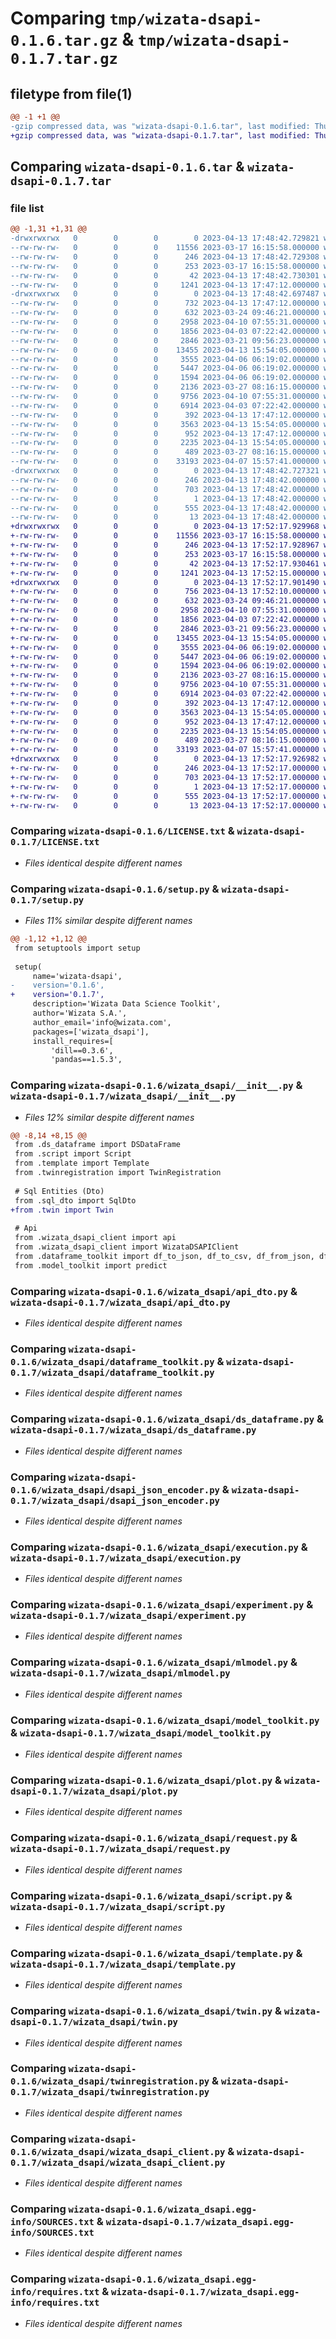 # Comparing `tmp/wizata-dsapi-0.1.6.tar.gz` & `tmp/wizata-dsapi-0.1.7.tar.gz`

## filetype from file(1)

```diff
@@ -1 +1 @@
-gzip compressed data, was "wizata-dsapi-0.1.6.tar", last modified: Thu Apr 13 17:48:42 2023, max compression
+gzip compressed data, was "wizata-dsapi-0.1.7.tar", last modified: Thu Apr 13 17:52:17 2023, max compression
```

## Comparing `wizata-dsapi-0.1.6.tar` & `wizata-dsapi-0.1.7.tar`

### file list

```diff
@@ -1,31 +1,31 @@
-drwxrwxrwx   0        0        0        0 2023-04-13 17:48:42.729821 wizata-dsapi-0.1.6/
--rw-rw-rw-   0        0        0    11556 2023-03-17 16:15:58.000000 wizata-dsapi-0.1.6/LICENSE.txt
--rw-rw-rw-   0        0        0      246 2023-04-13 17:48:42.729308 wizata-dsapi-0.1.6/PKG-INFO
--rw-rw-rw-   0        0        0      253 2023-03-17 16:15:58.000000 wizata-dsapi-0.1.6/README.rst
--rw-rw-rw-   0        0        0       42 2023-04-13 17:48:42.730301 wizata-dsapi-0.1.6/setup.cfg
--rw-rw-rw-   0        0        0     1241 2023-04-13 17:47:12.000000 wizata-dsapi-0.1.6/setup.py
-drwxrwxrwx   0        0        0        0 2023-04-13 17:48:42.697487 wizata-dsapi-0.1.6/wizata_dsapi/
--rw-rw-rw-   0        0        0      732 2023-04-13 17:47:12.000000 wizata-dsapi-0.1.6/wizata_dsapi/__init__.py
--rw-rw-rw-   0        0        0      632 2023-03-24 09:46:21.000000 wizata-dsapi-0.1.6/wizata_dsapi/api_dto.py
--rw-rw-rw-   0        0        0     2958 2023-04-10 07:55:31.000000 wizata-dsapi-0.1.6/wizata_dsapi/dataframe_toolkit.py
--rw-rw-rw-   0        0        0     1856 2023-04-03 07:22:42.000000 wizata-dsapi-0.1.6/wizata_dsapi/ds_dataframe.py
--rw-rw-rw-   0        0        0     2846 2023-03-21 09:56:23.000000 wizata-dsapi-0.1.6/wizata_dsapi/dsapi_json_encoder.py
--rw-rw-rw-   0        0        0    13455 2023-04-13 15:54:05.000000 wizata-dsapi-0.1.6/wizata_dsapi/execution.py
--rw-rw-rw-   0        0        0     3555 2023-04-06 06:19:02.000000 wizata-dsapi-0.1.6/wizata_dsapi/experiment.py
--rw-rw-rw-   0        0        0     5447 2023-04-06 06:19:02.000000 wizata-dsapi-0.1.6/wizata_dsapi/mlmodel.py
--rw-rw-rw-   0        0        0     1594 2023-04-06 06:19:02.000000 wizata-dsapi-0.1.6/wizata_dsapi/model_toolkit.py
--rw-rw-rw-   0        0        0     2136 2023-03-27 08:16:15.000000 wizata-dsapi-0.1.6/wizata_dsapi/plot.py
--rw-rw-rw-   0        0        0     9756 2023-04-10 07:55:31.000000 wizata-dsapi-0.1.6/wizata_dsapi/request.py
--rw-rw-rw-   0        0        0     6914 2023-04-03 07:22:42.000000 wizata-dsapi-0.1.6/wizata_dsapi/script.py
--rw-rw-rw-   0        0        0      392 2023-04-13 17:47:12.000000 wizata-dsapi-0.1.6/wizata_dsapi/sql_dto.py
--rw-rw-rw-   0        0        0     3563 2023-04-13 15:54:05.000000 wizata-dsapi-0.1.6/wizata_dsapi/template.py
--rw-rw-rw-   0        0        0      952 2023-04-13 17:47:12.000000 wizata-dsapi-0.1.6/wizata_dsapi/twin.py
--rw-rw-rw-   0        0        0     2235 2023-04-13 15:54:05.000000 wizata-dsapi-0.1.6/wizata_dsapi/twinregistration.py
--rw-rw-rw-   0        0        0      489 2023-03-27 08:16:15.000000 wizata-dsapi-0.1.6/wizata_dsapi/wizard_function.py
--rw-rw-rw-   0        0        0    33193 2023-04-07 15:57:41.000000 wizata-dsapi-0.1.6/wizata_dsapi/wizata_dsapi_client.py
-drwxrwxrwx   0        0        0        0 2023-04-13 17:48:42.727321 wizata-dsapi-0.1.6/wizata_dsapi.egg-info/
--rw-rw-rw-   0        0        0      246 2023-04-13 17:48:42.000000 wizata-dsapi-0.1.6/wizata_dsapi.egg-info/PKG-INFO
--rw-rw-rw-   0        0        0      703 2023-04-13 17:48:42.000000 wizata-dsapi-0.1.6/wizata_dsapi.egg-info/SOURCES.txt
--rw-rw-rw-   0        0        0        1 2023-04-13 17:48:42.000000 wizata-dsapi-0.1.6/wizata_dsapi.egg-info/dependency_links.txt
--rw-rw-rw-   0        0        0      555 2023-04-13 17:48:42.000000 wizata-dsapi-0.1.6/wizata_dsapi.egg-info/requires.txt
--rw-rw-rw-   0        0        0       13 2023-04-13 17:48:42.000000 wizata-dsapi-0.1.6/wizata_dsapi.egg-info/top_level.txt
+drwxrwxrwx   0        0        0        0 2023-04-13 17:52:17.929968 wizata-dsapi-0.1.7/
+-rw-rw-rw-   0        0        0    11556 2023-03-17 16:15:58.000000 wizata-dsapi-0.1.7/LICENSE.txt
+-rw-rw-rw-   0        0        0      246 2023-04-13 17:52:17.928967 wizata-dsapi-0.1.7/PKG-INFO
+-rw-rw-rw-   0        0        0      253 2023-03-17 16:15:58.000000 wizata-dsapi-0.1.7/README.rst
+-rw-rw-rw-   0        0        0       42 2023-04-13 17:52:17.930461 wizata-dsapi-0.1.7/setup.cfg
+-rw-rw-rw-   0        0        0     1241 2023-04-13 17:52:15.000000 wizata-dsapi-0.1.7/setup.py
+drwxrwxrwx   0        0        0        0 2023-04-13 17:52:17.901490 wizata-dsapi-0.1.7/wizata_dsapi/
+-rw-rw-rw-   0        0        0      756 2023-04-13 17:52:10.000000 wizata-dsapi-0.1.7/wizata_dsapi/__init__.py
+-rw-rw-rw-   0        0        0      632 2023-03-24 09:46:21.000000 wizata-dsapi-0.1.7/wizata_dsapi/api_dto.py
+-rw-rw-rw-   0        0        0     2958 2023-04-10 07:55:31.000000 wizata-dsapi-0.1.7/wizata_dsapi/dataframe_toolkit.py
+-rw-rw-rw-   0        0        0     1856 2023-04-03 07:22:42.000000 wizata-dsapi-0.1.7/wizata_dsapi/ds_dataframe.py
+-rw-rw-rw-   0        0        0     2846 2023-03-21 09:56:23.000000 wizata-dsapi-0.1.7/wizata_dsapi/dsapi_json_encoder.py
+-rw-rw-rw-   0        0        0    13455 2023-04-13 15:54:05.000000 wizata-dsapi-0.1.7/wizata_dsapi/execution.py
+-rw-rw-rw-   0        0        0     3555 2023-04-06 06:19:02.000000 wizata-dsapi-0.1.7/wizata_dsapi/experiment.py
+-rw-rw-rw-   0        0        0     5447 2023-04-06 06:19:02.000000 wizata-dsapi-0.1.7/wizata_dsapi/mlmodel.py
+-rw-rw-rw-   0        0        0     1594 2023-04-06 06:19:02.000000 wizata-dsapi-0.1.7/wizata_dsapi/model_toolkit.py
+-rw-rw-rw-   0        0        0     2136 2023-03-27 08:16:15.000000 wizata-dsapi-0.1.7/wizata_dsapi/plot.py
+-rw-rw-rw-   0        0        0     9756 2023-04-10 07:55:31.000000 wizata-dsapi-0.1.7/wizata_dsapi/request.py
+-rw-rw-rw-   0        0        0     6914 2023-04-03 07:22:42.000000 wizata-dsapi-0.1.7/wizata_dsapi/script.py
+-rw-rw-rw-   0        0        0      392 2023-04-13 17:47:12.000000 wizata-dsapi-0.1.7/wizata_dsapi/sql_dto.py
+-rw-rw-rw-   0        0        0     3563 2023-04-13 15:54:05.000000 wizata-dsapi-0.1.7/wizata_dsapi/template.py
+-rw-rw-rw-   0        0        0      952 2023-04-13 17:47:12.000000 wizata-dsapi-0.1.7/wizata_dsapi/twin.py
+-rw-rw-rw-   0        0        0     2235 2023-04-13 15:54:05.000000 wizata-dsapi-0.1.7/wizata_dsapi/twinregistration.py
+-rw-rw-rw-   0        0        0      489 2023-03-27 08:16:15.000000 wizata-dsapi-0.1.7/wizata_dsapi/wizard_function.py
+-rw-rw-rw-   0        0        0    33193 2023-04-07 15:57:41.000000 wizata-dsapi-0.1.7/wizata_dsapi/wizata_dsapi_client.py
+drwxrwxrwx   0        0        0        0 2023-04-13 17:52:17.926982 wizata-dsapi-0.1.7/wizata_dsapi.egg-info/
+-rw-rw-rw-   0        0        0      246 2023-04-13 17:52:17.000000 wizata-dsapi-0.1.7/wizata_dsapi.egg-info/PKG-INFO
+-rw-rw-rw-   0        0        0      703 2023-04-13 17:52:17.000000 wizata-dsapi-0.1.7/wizata_dsapi.egg-info/SOURCES.txt
+-rw-rw-rw-   0        0        0        1 2023-04-13 17:52:17.000000 wizata-dsapi-0.1.7/wizata_dsapi.egg-info/dependency_links.txt
+-rw-rw-rw-   0        0        0      555 2023-04-13 17:52:17.000000 wizata-dsapi-0.1.7/wizata_dsapi.egg-info/requires.txt
+-rw-rw-rw-   0        0        0       13 2023-04-13 17:52:17.000000 wizata-dsapi-0.1.7/wizata_dsapi.egg-info/top_level.txt
```

### Comparing `wizata-dsapi-0.1.6/LICENSE.txt` & `wizata-dsapi-0.1.7/LICENSE.txt`

 * *Files identical despite different names*

### Comparing `wizata-dsapi-0.1.6/setup.py` & `wizata-dsapi-0.1.7/setup.py`

 * *Files 11% similar despite different names*

```diff
@@ -1,12 +1,12 @@
 from setuptools import setup
 
 setup(
     name='wizata-dsapi',
-    version='0.1.6',
+    version='0.1.7',
     description='Wizata Data Science Toolkit',
     author='Wizata S.A.',
     author_email='info@wizata.com',
     packages=['wizata_dsapi'],
     install_requires=[
         'dill==0.3.6',
         'pandas==1.5.3',
```

### Comparing `wizata-dsapi-0.1.6/wizata_dsapi/__init__.py` & `wizata-dsapi-0.1.7/wizata_dsapi/__init__.py`

 * *Files 12% similar despite different names*

```diff
@@ -8,14 +8,15 @@
 from .ds_dataframe import DSDataFrame
 from .script import Script
 from .template import Template
 from .twinregistration import TwinRegistration
 
 # Sql Entities (Dto)
 from .sql_dto import SqlDto
+from .twin import Twin
 
 # Api
 from .wizata_dsapi_client import api
 from .wizata_dsapi_client import WizataDSAPIClient
 from .dataframe_toolkit import df_to_json, df_to_csv, df_from_json, df_from_csv
 from .model_toolkit import predict
```

### Comparing `wizata-dsapi-0.1.6/wizata_dsapi/api_dto.py` & `wizata-dsapi-0.1.7/wizata_dsapi/api_dto.py`

 * *Files identical despite different names*

### Comparing `wizata-dsapi-0.1.6/wizata_dsapi/dataframe_toolkit.py` & `wizata-dsapi-0.1.7/wizata_dsapi/dataframe_toolkit.py`

 * *Files identical despite different names*

### Comparing `wizata-dsapi-0.1.6/wizata_dsapi/ds_dataframe.py` & `wizata-dsapi-0.1.7/wizata_dsapi/ds_dataframe.py`

 * *Files identical despite different names*

### Comparing `wizata-dsapi-0.1.6/wizata_dsapi/dsapi_json_encoder.py` & `wizata-dsapi-0.1.7/wizata_dsapi/dsapi_json_encoder.py`

 * *Files identical despite different names*

### Comparing `wizata-dsapi-0.1.6/wizata_dsapi/execution.py` & `wizata-dsapi-0.1.7/wizata_dsapi/execution.py`

 * *Files identical despite different names*

### Comparing `wizata-dsapi-0.1.6/wizata_dsapi/experiment.py` & `wizata-dsapi-0.1.7/wizata_dsapi/experiment.py`

 * *Files identical despite different names*

### Comparing `wizata-dsapi-0.1.6/wizata_dsapi/mlmodel.py` & `wizata-dsapi-0.1.7/wizata_dsapi/mlmodel.py`

 * *Files identical despite different names*

### Comparing `wizata-dsapi-0.1.6/wizata_dsapi/model_toolkit.py` & `wizata-dsapi-0.1.7/wizata_dsapi/model_toolkit.py`

 * *Files identical despite different names*

### Comparing `wizata-dsapi-0.1.6/wizata_dsapi/plot.py` & `wizata-dsapi-0.1.7/wizata_dsapi/plot.py`

 * *Files identical despite different names*

### Comparing `wizata-dsapi-0.1.6/wizata_dsapi/request.py` & `wizata-dsapi-0.1.7/wizata_dsapi/request.py`

 * *Files identical despite different names*

### Comparing `wizata-dsapi-0.1.6/wizata_dsapi/script.py` & `wizata-dsapi-0.1.7/wizata_dsapi/script.py`

 * *Files identical despite different names*

### Comparing `wizata-dsapi-0.1.6/wizata_dsapi/template.py` & `wizata-dsapi-0.1.7/wizata_dsapi/template.py`

 * *Files identical despite different names*

### Comparing `wizata-dsapi-0.1.6/wizata_dsapi/twin.py` & `wizata-dsapi-0.1.7/wizata_dsapi/twin.py`

 * *Files identical despite different names*

### Comparing `wizata-dsapi-0.1.6/wizata_dsapi/twinregistration.py` & `wizata-dsapi-0.1.7/wizata_dsapi/twinregistration.py`

 * *Files identical despite different names*

### Comparing `wizata-dsapi-0.1.6/wizata_dsapi/wizata_dsapi_client.py` & `wizata-dsapi-0.1.7/wizata_dsapi/wizata_dsapi_client.py`

 * *Files identical despite different names*

### Comparing `wizata-dsapi-0.1.6/wizata_dsapi.egg-info/SOURCES.txt` & `wizata-dsapi-0.1.7/wizata_dsapi.egg-info/SOURCES.txt`

 * *Files identical despite different names*

### Comparing `wizata-dsapi-0.1.6/wizata_dsapi.egg-info/requires.txt` & `wizata-dsapi-0.1.7/wizata_dsapi.egg-info/requires.txt`

 * *Files identical despite different names*


